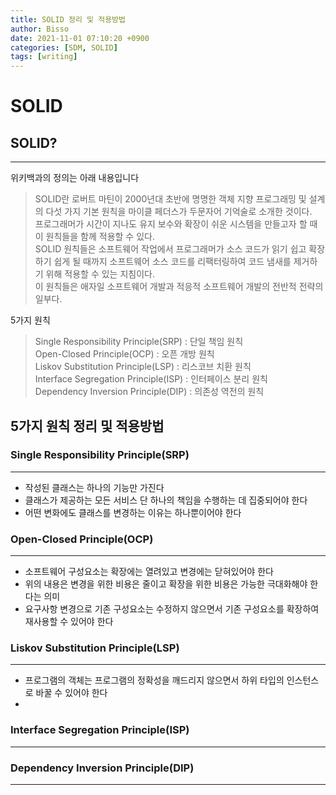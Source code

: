 ```yaml
---
title: SOLID 정리 및 적용방법
author: Bisso
date: 2021-11-01 07:10:20 +0900
categories: [SDM, SOLID]
tags: [writing]
---
```


# SOLID

## SOLID?

---

위키백과의 정의는 아래 내용입니다

> SOLID란 로버트 마틴이 2000년대 초반에 명명한 객체 지향 프로그래밍 및 설계의 다섯 가지 기본 원칙을 마이클 페더스가 두문자어 기억술로 소개한 것이다.<br> 
> 프로그래머가 시간이 지나도 유지 보수와 확장이 쉬운 시스템을 만들고자 할 때 이 원칙들을 함께 적용할 수 있다. <br>
> SOLID 원칙들은 소프트웨어 작업에서 프로그래머가 소스 코드가 읽기 쉽고 확장하기 쉽게 될 때까지 소프트웨어 소스 코드를 리팩터링하여 코드 냄새를 제거하기 위해 적용할 수 있는 지침이다.<br> 
> 이 원칙들은 애자일 소프트웨어 개발과 적응적 소프트웨어 개발의 전반적 전략의 일부다.<br>

5가지 원칙
> Single Responsibility Principle(SRP) : 단일 책임 원칙 <br>
> Open-Closed Principle(OCP) : 오픈 개방 원칙 <br>
> Liskov Substitution Principle(LSP) : 리스코브 치환 원칙 <br>
> Interface Segregation Principle(ISP) : 인터페이스 분리 원칙 <br>
> Dependency Inversion Principle(DIP) : 의존성 역전의 원칙 <br>


## 5가지 원칙 정리 및 적용방법

### Single Responsibility Principle(SRP)

---
- 작성된 클래스는 하나의 기능만 가진다
- 클래스가 제공하는 모든 서비스 단 하나의 책임을 수행하는 데 집중되어야 한다
- 어떤 변화에도 클래스를 변경하는 이유는 하나뿐이어야 한다


### Open-Closed Principle(OCP)

---
- 소프트웨어 구성요소는 확장에는 열려있고 변경에는 닫혀있어야 한다
- 위의 내용은 변경을 위한 비용은 줄이고 확장을 위한 비용은 가능한 극대화해야 한다는 의미
- 요구사항 변경으로 기존 구성요소는 수정하지 않으면서 기존 구성요소를 확장하여 재사용할 수 있어야 한다


### Liskov Substitution Principle(LSP)

---
- 프로그램의 객체는 프로그램의 정확성을 깨드리지 않으면서 하위 타입의 인스턴스로 바꿀 수 있어야 한다  
- 


### Interface Segregation Principle(ISP)

---



### Dependency Inversion Principle(DIP)

---



